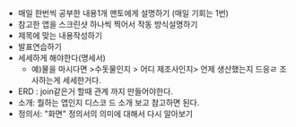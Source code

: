 - 매일 한번씩 공부한 내용1개 맨토에게 설명하기 (매일 기회는 1번)
- 참고한 앱을 스크린샷 하나씩 찍어서 작동 방식설명하기
- 제목에 맞는 내용작성하기
- 발표연습하기
- 세세하게 해야한다(명세서)
	- 예)물을 마시다면 >수돗물인지 > 어디 제조사인지> 언제 생산했는지 드응ㄹ 조사하는게 세세한거다.
- ERD : join같은거 할때 관계 까지 만들어야한다.
- 소개: 뭘하는 앱인지 디스코 드 소개 보고 참고하면 된다.
- 정의서: "화면" 정의서의 의미에 대해서 다시 알아보기